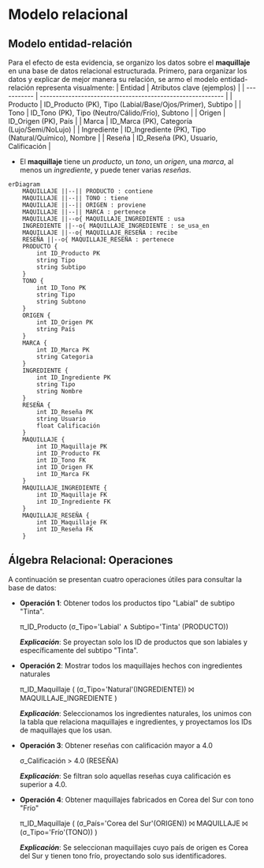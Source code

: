 # Modelo relacional
## Modelo entidad-relación
Para el efecto de esta evidencia, se organizo los datos sobre el **maquillaje** en una base de datos relacional estructurada. 
Primero, para organizar los datos y explicar de mejor manera su relación, se armo el modelo entidad-relación representa visualmente: 
| Entidad     | Atributos clave (ejemplos)                                 |
| ----------- | ---------------------------------------------------------- |
| Producto    | ID\_Producto (PK), Tipo (Labial/Base/Ojos/Primer), Subtipo |
| Tono        | ID\_Tono (PK), Tipo (Neutro/Cálido/Frío), Subtono          |
| Origen      | ID\_Origen (PK), País                                      |
| Marca       | ID\_Marca (PK), Categoría (Lujo/Semi/NoLujo)               |
| Ingrediente | ID\_Ingrediente (PK), Tipo (Natural/Químico), Nombre       |
| Reseña      | ID\_Reseña (PK), Usuario, Calificación                     |
- El **maquillaje** tiene un _producto_, un _tono_, un _origen_, una _marca_, al menos un _ingrediente_, y puede tener varias _reseñas_.

```mermaid
erDiagram
    MAQUILLAJE ||--|| PRODUCTO : contiene
    MAQUILLAJE ||--|| TONO : tiene
    MAQUILLAJE ||--|| ORIGEN : proviene
    MAQUILLAJE ||--|| MARCA : pertenece
    MAQUILLAJE ||--o{ MAQUILLAJE_INGREDIENTE : usa
    INGREDIENTE ||--o{ MAQUILLAJE_INGREDIENTE : se_usa_en
    MAQUILLAJE ||--o{ MAQUILLAJE_RESEÑA : recibe
    RESEÑA ||--o{ MAQUILLAJE_RESEÑA : pertenece
    PRODUCTO {
        int ID_Producto PK
        string Tipo
        string Subtipo
    }
    TONO {
        int ID_Tono PK
        string Tipo
        string Subtono
    }
    ORIGEN {
        int ID_Origen PK
        string País
    }
    MARCA {
        int ID_Marca PK
        string Categoria
    }
    INGREDIENTE {
        int ID_Ingrediente PK
        string Tipo
        string Nombre
    }
    RESEÑA {
        int ID_Reseña PK
        string Usuario
        float Calificación
    }
    MAQUILLAJE {
        int ID_Maquillaje PK
        int ID_Producto FK
        int ID_Tono FK
        int ID_Origen FK
        int ID_Marca FK
    }
    MAQUILLAJE_INGREDIENTE {
        int ID_Maquillaje FK
        int ID_Ingrediente FK
    }
    MAQUILLAJE_RESEÑA {
        int ID_Maquillaje FK
        int ID_Reseña FK
    }
```


## Álgebra Relacional: Operaciones
A continuación se presentan cuatro operaciones útiles para consultar la base de datos:

- **Operación 1**: Obtener todos los productos tipo "Labial" de subtipo "Tinta".

    π_ID_Producto (σ_Tipo='Labial' ∧ Subtipo='Tinta' (PRODUCTO))

    **_Explicación_**: Se proyectan solo los ID de productos que son labiales y específicamente del subtipo "Tinta".

- **Operación 2**: Mostrar todos los maquillajes hechos con ingredientes naturales

    π_ID_Maquillaje (
    (σ_Tipo='Natural'(INGREDIENTE)) ⨝ MAQUILLAJE_INGREDIENTE
    )

    **_Explicación_**: Seleccionamos los ingredientes naturales, los unimos con la tabla que relaciona maquillajes e ingredientes, y proyectamos los IDs de maquillajes que los usan.

- **Operación 3**: Obtener reseñas con calificación mayor a 4.0

    σ_Calificación > 4.0 (RESEÑA)

    **_Explicación_**: Se filtran solo aquellas reseñas cuya calificación es superior a 4.0.

- **Operación 4**: Obtener maquillajes fabricados en Corea del Sur con tono "Frío"

    π_ID_Maquillaje (
    (σ_País='Corea del Sur'(ORIGEN)) ⨝ MAQUILLAJE ⨝ (σ_Tipo='Frío'(TONO))
    )

    **_Explicación_**: Se seleccionan maquillajes cuyo país de origen es Corea del Sur y tienen tono frío, proyectando solo sus identificadores.
